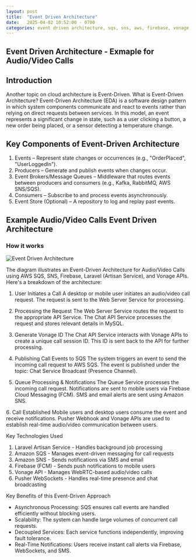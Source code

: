 ```yaml
---
layout: post
title:  "Event Driven Architecture"
date:   2025-04-02 10:52:00 - 0700
categories: event driven architecture, sqs, sns, aws, firebase, vonage, laravel, ecs
---
```

## Event Driven Architecture - Exmaple for Audio/Video Calls

## Introduction

Another topic on cloud architecture is Event-Driven. What is Event-Driven Architecture? Event-Driven Architecture (EDA) is a software design pattern in which system components communicate and react to events rather than relying on direct requests between services. In this model, an event represents a significant change in state, such as a user clicking a button, a new order being placed, or a sensor detecting a temperature change.

## Key Components of Event-Driven Architecture

1. Events – Represent state changes or occurrences (e.g., "OrderPlaced", "UserLoggedIn").
2. Producers – Generate and publish events when changes occur.
3. Event Brokers/Message Queues – Middleware that routes events between producers and consumers (e.g., Kafka, RabbitMQ, AWS SNS/SQS).
4. Consumers – Subscribe to and process events asynchronously.
5. Event Store (Optional) – A repository to log and replay past events.

## Example Audio/Video Calls Event Driven Architecture

### How it works
![Event Driven Architecture](/swapna/images/EventDrivenArchitecture.png)

The diagram illustrates an Event-Driven Architecture for Audio/Video Calls using AWS SQS, SNS, Firebase, Laravel (Artisan Service), and Vonage APIs. Here's a breakdown of the architecture:
1. User Initiates a Call
A desktop or mobile user initiates an audio/video call request.
The request is sent to the Web Server Service for processing.

2. Processing the Request
The Web Server Service routes the request to the appropriate API Service.
The Chat API Service processes the request and stores relevant details in MySQL.

3. Generate Vonage ID
The Chat API Service interacts with Vonage APIs to create a unique call session ID.
This ID is sent back to the API for further processing.

4. Publishing Call Events to SQS
The system triggers an event to send the incoming call request to AWS SQS.
The event is published under the topic: Chat Service Broadcast (Presence Channel).

5. Queue Processing & Notifications
The Queue Service processes the incoming call request.
Notifications are sent to mobile users via Firebase Cloud Messaging (FCM).
SMS and email alerts are sent using Amazon SNS.

6️. Call Established
Mobile users and desktop users consume the event and receive notifications.
Pusher Webhook and Vonage APIs are used to establish real-time audio/video communication between users.

Key Technologies Used

1. Laravel Artisan Service - Handles background job processing
2. Amazon SQS - Manages event-driven messaging for call requests
3. Amazon SNS - Sends notifications via SMS and email
4. Firebase (FCM) - Sends push notifications to mobile users
5. Vonage API - Manages WebRTC-based audio/video calls
6. Pusher WebSockets - Handles real-time presence and chat broadcasting

Key Benefits of this Event-Driven Approach

* Asynchronous Processing: SQS ensures call events are handled efficiently without blocking users.
* Scalability: The system can handle large volumes of concurrent call requests.
* Decoupled Services: Each service functions independently, improving fault tolerance.
* Real-Time Notifications: Users receive instant call alerts via Firebase, WebSockets, and SMS.

